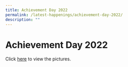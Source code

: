 ```yaml
---
title: Achievement Day 2022
permalink: /latest-happenings/achievement-day-2022/
description: ""
---
```

# **Achievement Day 2022**

Click [here](https://photos.google.com/share/AF1QipOAuKRsG-4Ov_1nNyTU_cQLjLEb7kx7UtSZgWLFpXXY8CEVNb91QxbTWDKTv8QFwg?key=d0p2VHdISXEtd28zMlVPMlpaRl9xQUhEZEpUQkpn) to view the pictures.